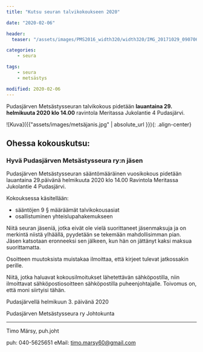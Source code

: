 ```yaml
---
title: "Kutsu seuran talvikokoukseen 2020"

date: "2020-02-06"

header:
  teaser: "/assets/images/PMS2016_width320/width320/IMG_20171029_090706.jpg"

categories:
    - seura

tags:
    - seura
    - metsästys

modified: 2020-02-06
---
```


Pudasjärven Metsästysseuran talvikokous pidetään **lauantaina 29. helmikuuta 2020 klo 14.00** ravintola Meritassa Jukolantie 4 Pudasjärvi.

![Kuva]({{"assets/images/metsäjanis.jpg" | absolute_url }}){: .align-center}

## Ohessa kokouskutsu:

### Hyvä Pudasjärven Metsästysseura ry:n jäsen

Pudasjärven Metsästysseuran sääntömääräinen vuosikokous pidetään lauantaina 29.päivänä helmikuuta 2020 klo 14.00 Ravintola Meritassa Jukolantie 4 Pudasjärvi.

Kokouksessa käsitellään:

- sääntöjen 9 § määräämät talvikokousasiat
- osallistuminen yhteislupahakemukseen

Niitä seuran jäseniä, jotka eivät ole vielä suorittaneet jäsenmaksuja ja on merkintä niistä ylhäällä, pyydetään se tekemään mahdollisimman pian. Jäsen katsotaan eronneeksi sen jälkeen, kun hän on jättänyt kaksi maksua suorittamatta.

Osoitteen muutoksista muistakaa ilmoittaa, että kirjeet tulevat jatkossakin perille.

Niitä, jotka haluavat kokousilmoitukset lähetettävän sähköpostilla, niin ilmoittavat sähköpostiosoitteen sähköpostilla puheenjohtajalle. Toivomus on, että moni siirtyisi tähän.

Pudasjärvellä helmikuun  3.  päivänä 2020

Pudasjärven Metsästysseura ry
Johtokunta

____________________

Timo Märsy, puh.joht

puh: 040-5625651  eMail: <timo.marsy60@gmail.com>
